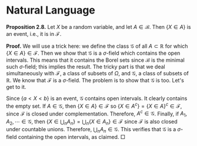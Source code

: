 # Natural Language

**Proposition 2.8.** Let $X$ be a random variable, and let $A \in \mathcal{B}$. Then $\{X \in A\}$ is an event, i.e., it is in $\mathcal{F}$.

**Proof.** We will use a trick here: we define the class $\mathcal{G}$ of all $A \subset \mathbb{R}$ for which $\{X \in A\} \in \mathcal{F}$. Then we show that $\mathcal{G}$ is a $\sigma$-field which contains the open intervals. This means that it contains the Borel sets since $\mathcal{B}$ is the minimal such $\sigma$-field; this implies the result. The tricky part is that we deal simultaneously with $\mathcal{F}$, a class of subsets of $\Omega$, and $\mathcal{G}$, a class of subsets of $\mathbb{R}$. We know that $\mathcal{F}$ is a $\sigma$-field. The problem is to show that $\mathcal{G}$ is too. Let's get to it.

Since $\{a < X < b\}$ is an event, $\mathcal{G}$ contains open intervals. It clearly contains the empty set. If $A \in \mathcal{G}$, then $\{X \in A\} \in \mathcal{F}$ so $\{X \in A^c\} = \{X \in A\}^c \in \mathcal{F}$, since $\mathcal{F}$ is closed under complementation. Therefore, $A^c \in \mathcal{G}$. Finally, if $A_1, A_2, \cdots \in \mathcal{G}$, then $\{X \in \bigcup_n A_n\} = \bigcup_n \{X \in A_n\} \in \mathcal{F}$ since $\mathcal{F}$ is also closed under countable unions. Therefore, $\bigcup_n A_n \in \mathcal{G}$. This verifies that $\mathcal{G}$ is a $\sigma$-field containing the open intervals, as claimed.  □